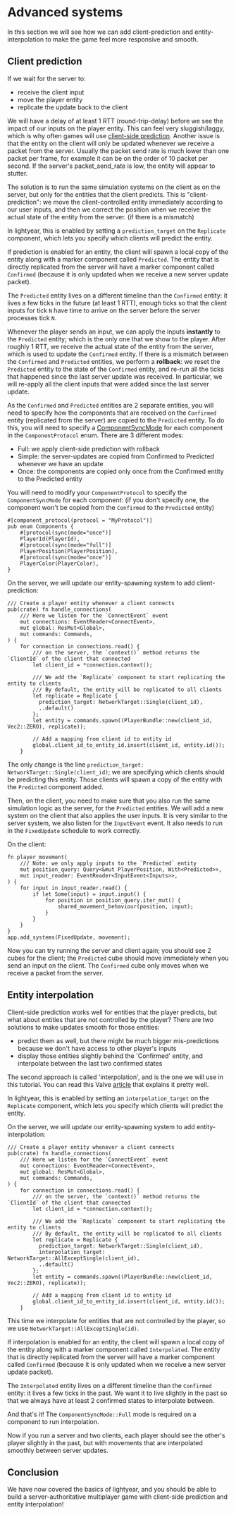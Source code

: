 # Advanced systems

In this section we will see how we can add client-prediction and entity-interpolation to make the game feel more responsive and smooth.

## Client prediction

If we wait for the server to:
- receive the client input
- move the player entity
- replicate the update back to the client

We will have a delay of at least 1 RTT (round-trip-delay) before we see the impact of our inputs on the player entity.
This can feel very sluggish/laggy, which is why often games will use [client-side prediction](https://www.gabrielgambetta.com/client-side-prediction-server-reconciliation.html).
Another issue is that the entity on the client will only be updated whenever we receive a packet from the server. Usually the packet send rate is much lower than one packet per frame,
for example it can be on the order of 10 packet per second. If the server's packet_send_rate is low, the entity will appear to stutter.

The solution is to run the same simulation systems on the client as on the server, but only for the entities that the client predicts.
This is "client-prediction": we move the client-controlled entity immediately according to our user inputs, and then we correct the position
when we receive the actual state of the entity from the server. (if there is a mismatch)

In lightyear, this is enabled by setting a `prediction_target` on the `Replicate` component, which lets you specify
which clients will predict the entity.

If prediction is enabled for an entity, the client will spawn a local copy of the entity along with a marker component called `Predicted`.
The entity that is directly replicated from the server will have a marker component called `Confirmed` (because it is only updated when we receive a new server update packet).

The `Predicted` entity lives on a different timeline than the `Confirmed` entity: it lives a few ticks in the future (at least 1 RTT), enough ticks
so that the client inputs for tick `N` have time to arrive on the server before the server processes tick `N`.

Whenever the player sends an input, we can apply the inputs **instantly** to the `Predicted` entity; which is the only one that we 
show to the player. After roughly 1 RTT, we receive the actual state of the entity from the server, which is used to update the `Confirmed` entity.
If there is a mismatch between the `Confirmed` and `Predicted` entities, we perform a **rollback**: we reset the `Predicted` entity to the state of the `Confirmed` entity,
and re-run all the ticks that happened since the last server update was received. In particular, we will re-apply all the client inputs that were added 
since the last server update.

As the `Confirmed` and `Predicted` entities are 2 separate entities, you will need to specify how the components that are received on the `Confirmed` entity (replicated from the server) are copied to the `Predicted` entity.
To do this, you will need to specify a [ComponentSyncMode](https://docs.rs/lightyear/latest/lightyear/client/components/enum.ComponentSyncMode.html) for each component in the `ComponentProtocol` enum.
There are 3 different modes:
- Full: we apply client-side prediction with rollback
- Simple: the server-updates are copied from Confirmed to Predicted whenever we have an update
- Once: the components are copied only once from the Confirmed entity to the Predicted entity
  
You will need to modify your `ComponentProtocol` to specify the `ComponentSyncMode` for each component:
(if you don't specify one, the component won't be copied from the `Confirmed` to the `Predicted` entity)
```rust,noplayground
#[component_protocol(protocol = "MyProtocol")]
pub enum Components {
    #[protocol(sync(mode="once")]
    PlayerId(PlayerId),
    #[protocol(sync(mode="full")]
    PlayerPosition(PlayerPosition),
    #[protocol(sync(mode="once")]
    PlayerColor(PlayerColor),
}
```

On the server, we will update our entity-spawning system to add client-prediction:
```rust,noplayground
/// Create a player entity whenever a client connects
pub(crate) fn handle_connections(
    /// Here we listen for the `ConnectEvent` event
    mut connections: EventReader<ConnectEvent>,
    mut global: ResMut<Global>,
    mut commands: Commands,
) {
    for connection in connections.read() {
        /// on the server, the `context()` method returns the `ClientId` of the client that connected
        let client_id = *connection.context();
        
        /// We add the `Replicate` component to start replicating the entity to clients
        /// By default, the entity will be replicated to all clients
        let replicate = Replicate {
          prediction_target: NetworkTarget::Single(client_id),
          ..default()
        };
        let entity = commands.spawn((PlayerBundle::new(client_id, Vec2::ZERO), replicate));
        
        // Add a mapping from client id to entity id
        global.client_id_to_entity_id.insert(client_id, entity.id());
    }
```

The only change is the line `prediction_target: NetworkTarget::Single(client_id)`; we are specifying which clients should be predicting this entity.
Those clients will spawn a copy of the entity with the `Predicted` component added.


Then, on the client, you need to make sure that you also run the same simulation logic as the server, for the `Predicted` entities.
We will add a new system on the client that also applies the user inputs. 
It is very similar to the server system, we also listen for the `InputEvent` event. It also needs to run in the `FixedUpdate` schedule to work correctly.

On the client:
```rust,noplayground
fn player_movement(
    /// Note: we only apply inputs to the `Predicted` entity
    mut position_query: Query<&mut PlayerPosition, With<Predicted>>,
    mut input_reader: EventReader<InputEvent<Inputs>>,
) {
    for input in input_reader.read() {
        if let Some(input) = input.input() {
            for position in position_query.iter_mut() {
                shared_movement_behaviour(position, input);
            }
        }
    }
}
app.add_systems(FixedUpdate, movement);
```

Now you can try running the server and client again; you should see 2 cubes for the client; the `Predicted` cube should 
move immediately when you send an input on the client. The `Confirmed` cube only moves when we receive a packet from the server.


## Entity interpolation

Client-side prediction works well for entities that the player predicts, but what about entities that are not controlled by the player?
There are two solutions to make updates smooth for those entities:
- predict them as well, but there might be much bigger mis-predictions because we don't have access to other player's inputs
- display those entities slightly behind the 'Confirmed' entity, and interpolate between the last two confirmed states

The second approach is called 'interpolation', and is the one we will use in this tutorial. You can read this Valve [article](https://developer.valvesoftware.com/wiki/Source_Multiplayer_Networking#Entity_interpolation) that explains it pretty well.

In lightyear, this is enabled by setting an `interpolation_target` on the `Replicate` component, which lets you specify
which clients will predict the entity.

On the server, we will update our entity-spawning system to add entity-interpolation:
```rust,noplayground
/// Create a player entity whenever a client connects
pub(crate) fn handle_connections(
    /// Here we listen for the `ConnectEvent` event
    mut connections: EventReader<ConnectEvent>,
    mut global: ResMut<Global>,
    mut commands: Commands,
) {
    for connection in connections.read() {
        /// on the server, the `context()` method returns the `ClientId` of the client that connected
        let client_id = *connection.context();
        
        /// We add the `Replicate` component to start replicating the entity to clients
        /// By default, the entity will be replicated to all clients
        let replicate = Replicate {
          prediction_target: NetworkTarget::Single(client_id),
          interpolation_target: NetworkTarget::AllExceptSingle(client_id),
          ..default()
        };
        let entity = commands.spawn((PlayerBundle::new(client_id, Vec2::ZERO), replicate));
        
        // Add a mapping from client id to entity id
        global.client_id_to_entity_id.insert(client_id, entity.id());
    }
```

This time we interpolate for entities that are not controlled by the player, so we use `NetworkTarget::AllExceptSingle(id)`.

If interpolation is enabled for an entity, the client will spawn a local copy of the entity along with a marker component called `Interpolated`.
The entity that is directly replicated from the server will have a marker component called `Confirmed` (because it is only updated when we receive a new server update packet).

The `Interpolated` entity lives on a different timeline than the `Confirmed` entity: it lives a few ticks in the past.
We want it to live slightly in the past so that we always have at least 2 confirmed states to interpolate between.

And that's it! The `ComponentSyncMode::Full` mode is required on a component to run interpolation.

Now if you run a server and two clients, each player should see the other's player slightly in the past, but with movements that are interpolated smoothly between server updates.



## Conclusion

We have now covered the basics of lightyear, and you should be able to build a server-authoritative multiplayer game
with client-side prediction and entity interpolation!